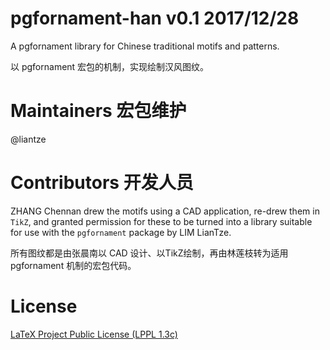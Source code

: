 # pgfornament-han v0.1 2017/12/28
A pgfornament library for Chinese traditional motifs and patterns.

以 pgfornament 宏包的机制，实现绘制汉风图纹。

# Maintainers 宏包维护
@liantze

# Contributors 开发人员
ZHANG Chennan drew the motifs using a CAD application,
re-drew them in `TikZ`, and granted permission for these to be turned into
a library suitable for use with the `pgfornament` package by LIM LianTze.

所有图纹都是由张晨南以 CAD 设计、以TikZ绘制，再由林莲枝转为适用 pgfornament 机制的宏包代码。

# License
[LaTeX Project Public License (LPPL 1.3c)](https://www.latex-project.org/lppl/lppl-1-3c/)
